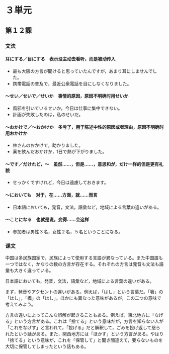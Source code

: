 # ３単元

## 第１２課

### 文法

#### 耳にする／目にする　表示没主动去看听，而是被动传入

- 最も大阪の方言が聞けると思っていたんですが，あまり耳にしませんでした。
- 携帯電話の普及で，最近公衆電話を目にしなくなりました。

#### ～せい／せいで／せいか　事情的原因，原因不明确时用せいか

- 風邪を引いているせいか，今日は仕事に集中できない。
- 計画が失敗したのは，私のせいだ。

#### ～おかけで／～おかけか　多亏了，用于陈述中性的原因或者理由，原因不明确时用おかけか

- 林さんのおかけで，助かりました。
- 薬を飲んだおかけか，1日で熱が下がりました。

#### ～です／だけれど，～　虽然……，但是……，意思和が，だけ一样的但是更有礼貌

- せっかくですけれど，今日は遠慮しておきます。

#### ～においても　对于，在……方面，就……而言

- 日本語においても，発音，文法，語彙など，地域による言葉の違いがある。

#### ～ことになる　也就是说，变得……会这样

- 参加者は男性３名，女性２名，５名ということになる。

### 课文

中国は多民族国家で，民族によって使用する言語が異なっている。また中国語も一つではなく，かなりの数の方言が存在する。それぞれの方言は発音も文法も語彙も大きく違っている。

日本語においても，発音，文法，語彙など，地域による言葉の違いがある。

まず，発音やアクセントの違いがある。例えば，「はし」という言葉だ。「箸」の「はし」，「橋」の「はし」。ほかにも異なった意味があるが，この二つの意味で考えてみよう。

方言の違いによってこんな誤解が起きることもある。例えば，東北地方に「なげる」という方言がある。これは「捨てる」という意味だが，方言を知らない人が「これをなげす」と言われて，「投げる」だと解釈して，ごみを投げ返して怒られたという話がある。また，関西地方には「ほかす」という方言がある。やはり「捨てる」という意味が，これを「保管して」と聞き間違えて，要らないものを大切に保管してしまったという話もある。